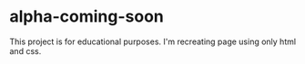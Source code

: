 # alpha-coming-soon
This project is for educational purposes.
I'm recreating page using only html and css.

